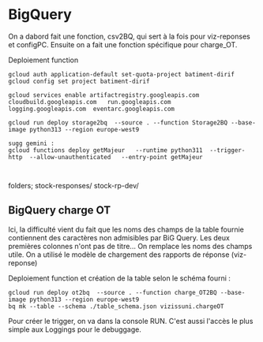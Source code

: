 # BigQuery

On a dabord fait une fonction, csv2BQ, qui sert à la fois pour viz-reponses et configPC.
Ensuite on a fait une fonction spécifique pour charge_OT.

Deploiement function
```
gcloud auth application-default set-quota-project batiment-dirif
gcloud config set project batiment-dirif

gcloud services enable artifactregistry.googleapis.com  cloudbuild.googleapis.com   run.googleapis.com    logging.googleapis.com  eventarc.googleapis.com

gcloud run deploy storage2bq  --source . --function Storage2BQ --base-image python313 --region europe-west9

sugg gemini :
gcloud functions deploy getMajeur   --runtime python311  --trigger-http  --allow-unauthenticated   --entry-point getMajeur



```
folders;
stock-responses/
stock-rp-dev/


## BigQuery charge OT
Ici, la difficulté vient du fait que les noms des champs de la table fournie contiennent des caractères non admisibles par BiG Query. Les deux premières colonnes n'ont pas de titre...
On remplace les noms des champs utile.
On a utilisé le modèle de chargement des rapports de réponse (viz-reponse)

Deploiement function et création de la table selon le schéma fourni :
```
gcloud run deploy ot2bq  --source . --function charge_OT2BQ --base-image python313 --region europe-west9
bq mk --table --schema ./table_schema.json vizissuni.chargeOT

```
Pour créer le trigger, on va dans la console RUN.
C'est aussi l'accès le plus simple aux Loggings pour le debuggage.




